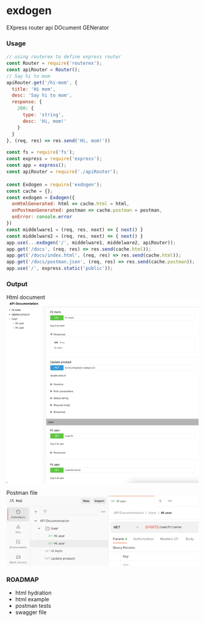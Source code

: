 # exdogen
EXpress router api DOcument GENerator

### Usage

```js
// using routerex to define express router
const Router = require('routerex');
const apiRouter = Router();
// Say hi to mom
apiRouter.get('/hi-mom', {
  title: 'Hi mom',
  desc: 'Say hi to mom',
  response: {
    200: {
      type: 'string',
      desc: 'Hi, mom!'
    }
  }
}, (req, res) => res.send('Hi, mom!'))
```

```js
const fs = require('fs');
const express = require('express');
const app = express();
const apiRouter = require('./apiRouter');

const Exdogen = require('exdogen');
const cache = {};
const exdogen = Exdogen({
  onHtmlGenerated: html => cache.html = html,
  onPostmanGenerated: postman => cache.postman = postman,
  onError: console.error
})
const middelware1 = (req, res, next) => { next() }
const middelware2 = (req, res, next) => { next() }
app.use(...exdogen('/', middelware1, middelware2, apiRouter));
app.get('/docs', (req, res) => res.send(cache.html));
app.get('/docs/index.html', (req, res) => res.send(cache.html));
app.get('/docs/postman.json', (req, res) => res.send(cache.postman));
app.use('/', express.static('public'));

```

### Output

Html document
![html-doc.png](docs%2Fimages%2Fhtml-doc.png)

Postman file
![postman-file.png](docs%2Fimages%2Fpostman-file.png)


### ROADMAP
- html hydration
- html example
- postman tests
- swagger file
